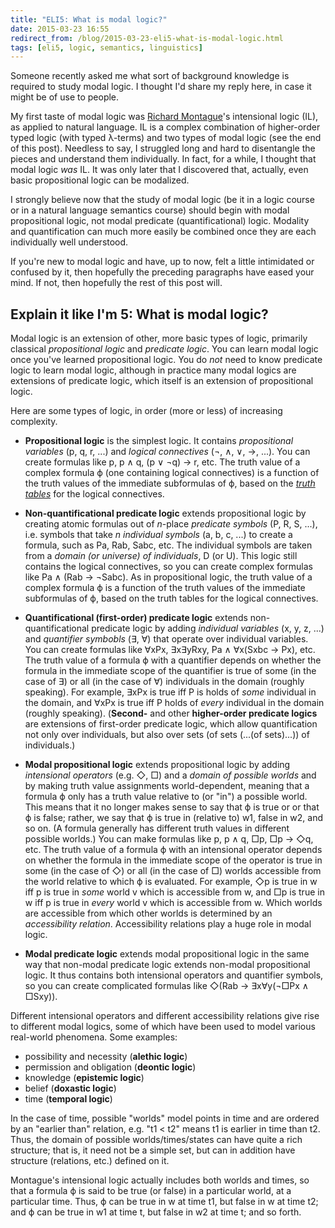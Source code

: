 ```yaml
---
title: "ELI5: What is modal logic?"
date: 2015-03-23 16:55
redirect_from: /blog/2015-03-23-eli5-what-is-modal-logic.html
tags: [eli5, logic, semantics, linguistics]
---
```


Someone recently asked me what sort of background knowledge is required to study
modal logic. I thought I'd share my reply here, in case it might be of use to
people.

My first taste of modal logic was [Richard Montague][rm]'s intensional logic
(IL), as applied to natural language. IL is a complex combination of
higher-order typed logic (with typed λ-terms) and two types of modal logic (see
the end of this post). Needless to say, I struggled long and hard to disentangle
the pieces and understand them individually. In fact, for a while, I thought
that modal logic *was* IL. It was only later that I discovered that, actually,
even basic propositional logic can be modalized.

I strongly believe now that the study of modal logic (be it in a logic course or
in a natural language semantics course) should begin with modal propositional
logic, not modal predicate (quantificational) logic. Modality and quantification
can much more easily be combined once they are each individually well
understood.

If you're new to modal logic and have, up to now, felt a little intimidated or
confused by it, then hopefully the preceding paragraphs have eased your mind. If
not, then hopefully the rest of this post will.

## Explain it like I'm 5: What is modal logic?

Modal logic is an extension of other, more basic types of logic, primarily
classical *propositional logic* and *predicate logic*. You can learn modal logic
once you've learned propositional logic. You do *not* need to know predicate
logic to learn modal logic, although in practice many modal logics are
extensions of predicate logic, which itself is an extension of propositional
logic.

Here are some types of logic, in order (more or less) of increasing complexity.

- **Propositional logic** is the simplest logic. It contains *propositional
  variables* (p, q, r, ...) and *logical connectives* (¬, ∧, ∨, →, ...). You can
  create formulas like p, p ∧ q, (p ∨ ¬q) → r, etc. The truth value of a complex
  formula ϕ (one containing logical connectives) is a function of the truth
  values of the immediate subformulas of ϕ, based on the [*truth tables*][tt]
  for the logical connectives.

- **Non-quantificational predicate logic** extends propositional logic by
  creating atomic formulas out of *n*-place *predicate symbols* (P, R, S, ...),
  i.e. symbols that take *n* *individual symbols* (a, b, c, ...) to create a
  formula, such as Pa, Rab, Sabc, etc. The individual symbols are taken from a
  *domain (or universe) of individuals*, D (or U). This logic still contains the
  logical connectives, so you can create complex formulas like Pa ∧ (Rab →
  ¬Sabc). As in propositional logic, the truth value of a complex formula ϕ is a
  function of the truth values of the immediate subformulas of ϕ, based on the
  truth tables for the logical connectives.

- **Quantificational (first-order) predicate logic** extends
  non-quantificational predicate logic by adding *individual variables* (x, y,
  z, ...) and *quantifier symbobls* (∃, ∀) that operate over individual
  variables. You can create formulas like ∀xPx, ∃x∃yRxy, Pa ∧ ∀x(Sxbc → Px),
  etc. The truth value of a formula ϕ with a quantifier depends on whether the
  formula in the immediate scope of the quantifier is true of some (in the case
  of ∃) or all (in the case of ∀) individuals in the domain (roughly speaking).
  For example, ∃xPx is true iff P is holds of *some* individual in the domain,
  and ∀xPx is true iff P holds of *every* individual in the domain (roughly
  speaking). (**Second-** and other **higher-order predicate logics** are
  extensions of first-order predicate logic, which allow quantification not only
  over individuals, but also over sets (of sets (...(of sets)...)) of
  individuals.)

- **Modal propositional logic** extends propositional logic by adding
  *intensional operators* (e.g. ◇, □) and a *domain of possible worlds* and by
  making truth value assignments world-dependent, meaning that a formula ϕ only
  has a truth value relative to (or "in") a possible world. This means that it
  no longer makes sense to say that ϕ is true or or that ϕ is false; rather, we
  say that ϕ is true in (relative to) w1, false in w2, and so on. (A formula
  generally has different truth values in different possible worlds.) You can
  make formulas like p, p ∧ q, □p, □p → ◇q, etc. The truth value of a formula ϕ
  with an intensional operator depends on whether the formula in the immediate
  scope of the operator is true in some (in the case of ◇) or all (in the case
  of □) worlds accessible from the world relative to which ϕ is evaluated. For
  example, ◇p is true in w iff p is true in *some* world v which is accessible
  from w, and □p is true in w iff p is true in *every* world v which is
  accessible from w. Which worlds are accessible from which other worlds is
  determined by an *accessibility relation*. Accessibility relations play a huge
  role in modal logic.

- **Modal predicate logic** extends modal propositional logic in the same way
  that non-modal predicate logic extends non-modal propositional logic. It thus
  contains both intensional operators and quantifier symbols, so you can create
  complicated formulas like ◇(Rab → ∃x∀y(¬□Px ∧ □Sxy)).

Different intensional operators and different accessibility relations give rise
to different modal logics, some of which have been used to model various
real-world phenomena. Some examples:

- possibility and necessity (**alethic logic**)
- permission and obligation (**deontic logic**)
- knowledge (**epistemic logic**)
- belief (**doxastic logic**)
- time (**temporal logic**)

In the case of time, possible "worlds" model points in time and are ordered by
an "earlier than" relation, e.g. "t1 < t2" means t1 is earlier in time than t2.
Thus, the domain of possible worlds/times/states can have quite a rich
structure; that is, it need not be a simple set, but can in addition have
structure (relations, etc.) defined on it.

Montague's intensional logic actually includes both worlds and times, so that a
formula ϕ is said to be true (or false) in a particular world, at a particular
time. Thus, ϕ can be true in w at time t1, but false in w at time t2; and ϕ can
be true in w1 at time t, but false in w2 at time t; and so forth.

[rm]: https://en.wikipedia.org/wiki/Richard_Montague
[tt]: https://en.wikipedia.org/wiki/Truth_table
